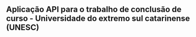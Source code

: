 ## Aplicação API para o trabalho de conclusão de curso - Universidade do extremo sul catarinense (UNESC)
